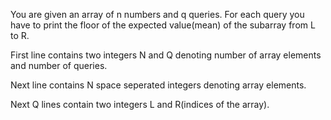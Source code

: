 You are given an array of n numbers and q queries. For each query you have to print the floor of the expected value(mean) of the subarray from L to R.

First line contains two integers N and Q denoting number of array elements and number of queries.

Next line contains N space seperated integers denoting array elements.

Next Q lines contain two integers L and R(indices of the array).